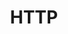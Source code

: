 ---
title: HTTP
description: List of unirec fields exported together with basic flow fields on interface by HTTP plugin.    
fields: 
  - 
    name: "HTTP_DOMAIN"
    type:   "string"
    ipfix: "39499/1"
    value: "HTTP request host"
  - 
    name: "HTTP_URI"
    type:  "string"
    ipfix: "39499/2"
    value: "HTTP request url"
  - 
    name: "HTTP_USERAGENT"
    type:  "string"
    ipfix: "39499/20"
    value: "HTTP request user agent"
  - 
    name: "HTTP_REFERER"
    type:  "string"
    ipfix: "39499/3"
    value: "HTTP request referer"
  - 
    name: "HTTP_STATUS"
    type:   "uint16"
    ipfix: "39499/12"
    value: "HTTP response code"
  - 
    name: "HTTP_CONTENT_TYPE"
    type:  "string"
    ipfix: "39499/10"
    value: "HTTP response content type"
  - 
    name: "HTTP_METHOD"
    type:  "string"
    ipfix: "39499/200"
    value: "HTTP request method"
  - 
    name: "HTTP_SERVER"
    type:  "string"
    ipfix: "39499/201"
    value: "HTTP response server"
  - 
    name: "HTTP_SET_COOKIE_NAMES"
    type:  "string"
    ipfix: "39499/202"
    value: "HTTP response all set-cookie names separated by a delimiter"
---
